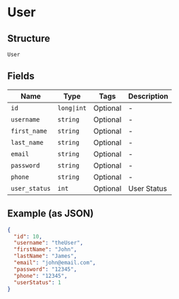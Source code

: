 
# User

## Structure

`User`

## Fields

| Name | Type | Tags | Description |
|  --- | --- | --- | --- |
| `id` | `long\|int` | Optional | - |
| `username` | `string` | Optional | - |
| `first_name` | `string` | Optional | - |
| `last_name` | `string` | Optional | - |
| `email` | `string` | Optional | - |
| `password` | `string` | Optional | - |
| `phone` | `string` | Optional | - |
| `user_status` | `int` | Optional | User Status |

## Example (as JSON)

```json
{
  "id": 10,
  "username": "theUser",
  "firstName": "John",
  "lastName": "James",
  "email": "john@email.com",
  "password": "12345",
  "phone": "12345",
  "userStatus": 1
}
```

